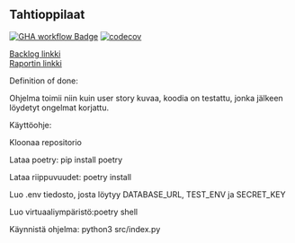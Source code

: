 ## Tahtioppilaat
[![GHA workflow Badge](https://github.com/PieniiSienii/tahtioppilaat/workflows/CI/badge.svg)](https://github.com/Pieniisienii/tahtioppilaat/actions)
[![codecov](https://codecov.io/gh/PieniiSienii/tahtioppilaat/graph/badge.svg?token=0N8NYQEJWQ)](https://codecov.io/gh/PieniiSienii/tahtioppilaat)

[Backlog linkki](https://docs.google.com/spreadsheets/d/1tfCgtgHHC6YhraJJi992deDDh6dO0IaimUXH1h2Ntps/edit?gid=0#gid=0) \
[Raportin linkki](https://docs.google.com/document/d/1hKblVI6xEbdoVMlVcHNgeIzqjhz6HfwkFmPojqSll0E/edit?tab=t.0)

Definition of done: 

Ohjelma toimii niin kuin user story kuvaa, koodia on testattu, jonka jälkeen löydetyt ongelmat korjattu.


Käyttöohje:

Kloonaa repositorio

Lataa poetry: pip install poetry

Lataa riippuvuudet: poetry install

Luo .env tiedosto, josta löytyy DATABASE_URL, TEST_ENV ja SECRET_KEY

Luo virtuaaliympäristö:poetry shell

Käynnistä ohjelma: python3 src/index.py

